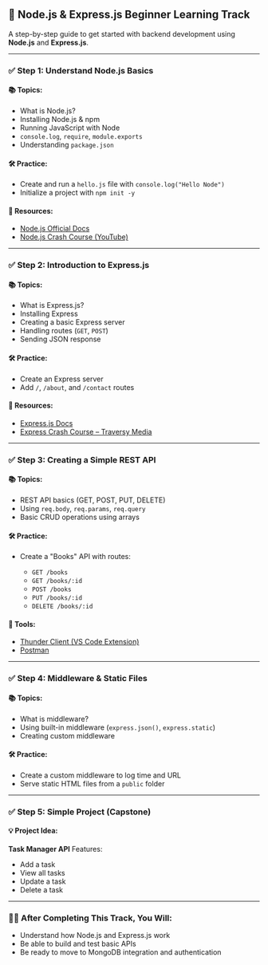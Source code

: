 ## 🌱 Node.js & Express.js Beginner Learning Track

A step-by-step guide to get started with backend development using **Node.js** and **Express.js**.

---

### ✅ Step 1: Understand Node.js Basics

#### 📚 Topics:

* What is Node.js?
* Installing Node.js & npm
* Running JavaScript with Node
* `console.log`, `require`, `module.exports`
* Understanding `package.json`

#### 🛠️ Practice:

* Create and run a `hello.js` file with `console.log("Hello Node")`
* Initialize a project with `npm init -y`

#### 🔗 Resources:

* [Node.js Official Docs](https://nodejs.org/en/docs)
* [Node.js Crash Course (YouTube)](https://www.youtube.com/watch?v=fBNz5xF-Kx4)

---

### ✅ Step 2: Introduction to Express.js

#### 📚 Topics:

* What is Express.js?
* Installing Express
* Creating a basic Express server
* Handling routes (`GET`, `POST`)
* Sending JSON response

#### 🛠️ Practice:

* Create an Express server
* Add `/`, `/about`, and `/contact` routes

#### 🔗 Resources:

* [Express.js Docs](https://expressjs.com/)
* [Express Crash Course – Traversy Media](https://www.youtube.com/watch?v=L72fhGm1tfE)

---

### ✅ Step 3: Creating a Simple REST API

#### 📚 Topics:

* REST API basics (GET, POST, PUT, DELETE)
* Using `req.body`, `req.params`, `req.query`
* Basic CRUD operations using arrays

#### 🛠️ Practice:

* Create a "Books" API with routes:

  * `GET /books`
  * `GET /books/:id`
  * `POST /books`
  * `PUT /books/:id`
  * `DELETE /books/:id`

#### 🔗 Tools:

* [Thunder Client (VS Code Extension)](https://www.thunderclient.com/)
* [Postman](https://www.postman.com/)

---

### ✅ Step 4: Middleware & Static Files

#### 📚 Topics:

* What is middleware?
* Using built-in middleware (`express.json()`, `express.static`)
* Creating custom middleware

#### 🛠️ Practice:

* Create a custom middleware to log time and URL
* Serve static HTML files from a `public` folder

---

### ✅ Step 5: Simple Project (Capstone)

#### 💡 Project Idea:

**Task Manager API**
Features:

* Add a task
* View all tasks
* Update a task
* Delete a task

---

### 🧑‍🎓 After Completing This Track, You Will:

* Understand how Node.js and Express.js work
* Be able to build and test basic APIs
* Be ready to move to MongoDB integration and authentication
